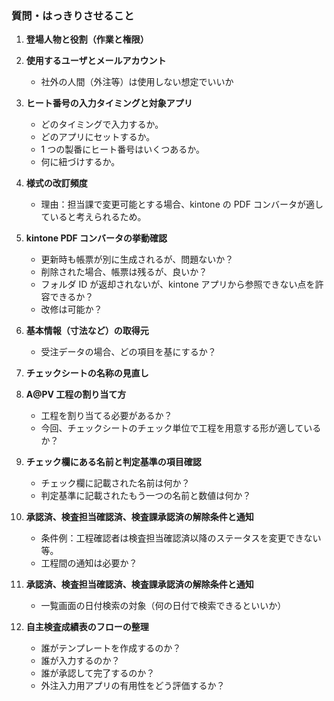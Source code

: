 ### 質問・はっきりさせること

1. **登場人物と役割（作業と権限）**
2. **使用するユーザとメールアカウント**
   - 社外の人間（外注等）は使用しない想定でいいか
3. **ヒート番号の入力タイミングと対象アプリ**
   - どのタイミングで入力するか。
   - どのアプリにセットするか。
   - 1 つの製番にヒート番号はいくつあるか。
   - 何に紐づけするか。
4. **様式の改訂頻度**
   - 理由：担当課で変更可能とする場合、kintone の PDF コンバータが適していると考えられるため。
5. **kintone PDF コンバータの挙動確認**
   - 更新時も帳票が別に生成されるが、問題ないか？
   - 削除された場合、帳票は残るが、良いか？
   - フォルダ ID が返却されないが、kintone アプリから参照できない点を許容できるか？
   - 改修は可能か？
6. **基本情報（寸法など）の取得元**
   - 受注データの場合、どの項目を基にするか？
7. **チェックシートの名称の見直し**
8. **A@PV 工程の割り当て方**
   - 工程を割り当てる必要があるか？
   - 今回、チェックシートのチェック単位で工程を用意する形が適しているか？
9. **チェック欄にある名前と判定基準の項目確認**

   - チェック欄に記載された名前は何か？
   - 判定基準に記載されたもう一つの名前と数値は何か？

10. **承認済、検査担当確認済、検査課承認済の解除条件と通知**

    - 条件例：工程確認者は検査担当確認済以降のステータスを変更できない等。
    - 工程間の通知は必要か？

11. **承認済、検査担当確認済、検査課承認済の解除条件と通知**

    - 一覧画面の日付検索の対象（何の日付で検索できるといいか）

12. **自主検査成績表のフローの整理**
    - 誰がテンプレートを作成するのか？
    - 誰が入力するのか？
    - 誰が承認して完了するのか？
    - 外注入力用アプリの有用性をどう評価するか？
